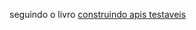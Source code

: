 seguindo o livro [construindo apis testaveis](https://leanpub.com/construindo-apis-testaveis-com-nodejs/)